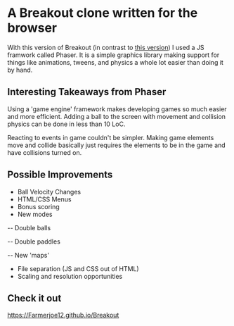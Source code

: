 # A Breakout clone written for the browser

With this version of Breakout (in contrast to [this version](http://github.com/Farmerjoe12/MDN_Game)) I used a JS framwork called Phaser. It is a simple graphics library making support for things like animations, tweens, and physics a whole lot easier than doing it by hand.

## Interesting Takeaways from Phaser

Using a 'game engine' framework makes developing games so much easier and more efficient. Adding a ball to the screen with movement and collision physics can be done in less than 10 LoC.

Reacting to events in game couldn't be simpler. Making game elements move and collide basically just requires the elements to be in the game and have collisions turned on.

## Possible Improvements

- Ball Velocity Changes
- HTML/CSS Menus
- Bonus scoring
- New modes

-- Double balls

-- Double paddles

-- New 'maps'

- File separation (JS and CSS out of HTML)
- Scaling and resolution opportunities

## Check it out 

https://Farmerjoe12.github.io/Breakout
